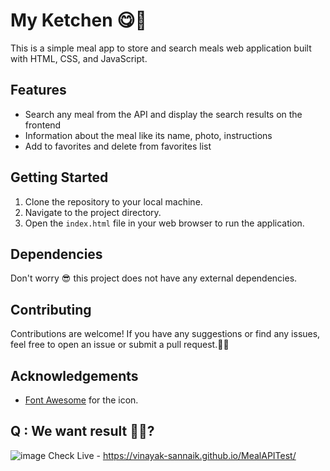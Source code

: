 # My Ketchen 😋🍗

This is a simple meal app to store and search meals web application built with HTML, CSS, and JavaScript.

## Features

- Search any meal from the API and display the search results on the frontend
- Information about the meal like its name, photo, instructions
- Add to favorites and delete from favorites list

## Getting Started
1. Clone the repository to your local machine.
2. Navigate to the project directory.
3. Open the `index.html` file in your web browser to run the application.

## Dependencies
Don't worry 😎 this project does not have any external dependencies.

## Contributing
Contributions are welcome! If you have any suggestions or find any issues, feel free to open an issue or submit a pull request.🤷‍♂️

## Acknowledgements

- [Font Awesome](https://fontawesome.com/) for the icon.

## Q : We want result 🤦‍♀️?

![image](https://github.com/Vinayak-Sannaik/Alarm/assets/112576218/31ad156e-b3d6-43c2-9cf3-5791f14ed891) 
Check Live - https://vinayak-sannaik.github.io/MealAPITest/


